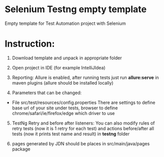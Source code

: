 # Selenium Testng empty template

Empty template for Test Automation project with Selenium

# Instruction:

1. Download template and unpack in appropriate folder

2. Open project in IDE (for example IntelliJIdea)

3. Reporting: Allure is enabled, after running tests just run **allure:serve** in maven plugins (allure should be
   installed locally)

4. Parameters that can be changed:

- File src/test/resources/config.properties There are settings to define base url of your site under tests, browser to
  define chrome/safari/ie/firefox/edge which driver to use

5. TestNg Retry and before after listeners: You can also modify rules of retry tests (now it is 1 retry for each test)
   and actions before/after all tests (now it prints test name and result) in **testng** folder

6. pages generated by JDN should be places in src/main/java/pages package
